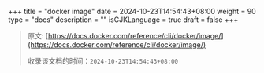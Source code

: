 +++
title = "docker image"
date = 2024-10-23T14:54:43+08:00
weight = 90
type = "docs"
description = ""
isCJKLanguage = true
draft = false
+++

> 原文: [https://docs.docker.com/reference/cli/docker/image/](https://docs.docker.com/reference/cli/docker/image/)
>
> 收录该文档的时间：`2024-10-23T14:54:43+08:00`
